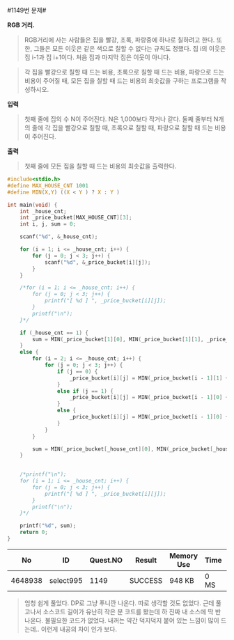 #1149번 문제#

**RGB 거리.**

> RGB거리에 사는 사람들은 집을 빨강, 초록, 파랑중에 하나로 칠하려고 한다. 또한, 그들은 모든 이웃은 같은 색으로 칠할 수 없다는 규칙도 정했다. 집 i의 이웃은 집 i-1과 집 i+1이다. 처음 집과 마지막 집은 이웃이 아니다.

> 각 집을 빨강으로 칠할 때 드는 비용, 초록으로 칠할 때 드는 비용, 파랑으로 드는 비용이 주어질 때, 모든 집을 칠할 때 드는 비용의 최솟값을 구하는 프로그램을 작성하시오.

**입력**
> 첫째 줄에 집의 수 N이 주어진다. N은 1,000보다 작거나 같다. 둘째 줄부터 N개의 줄에 각 집을 빨강으로 칠할 때, 초록으로 칠할 때, 파랑으로 칠할 때 드는 비용이 주어진다.

**출력**
> 첫째 줄에 모든 집을 칠할 때 드는 비용의 최솟값을 출력한다.

``` c
#include<stdio.h>
#define MAX_HOUSE_CNT 1001
#define MIN(X,Y) ((X < Y ) ? X : Y )

int main(void) {
	int _house_cnt;
	int _price_bucket[MAX_HOUSE_CNT][3];
	int i, j, sum = 0;

	scanf("%d", &_house_cnt);

	for (i = 1; i <= _house_cnt; i++) {
		for (j = 0; j < 3; j++) {
			scanf("%d", &_price_bucket[i][j]);
		}
	}

	/*for (i = 1; i <= _house_cnt; i++) {
		for (j = 0; j < 3; j++) {
			printf("[ %d ] ", _price_bucket[i][j]);
		}
		printf("\n");
	}*/

	if (_house_cnt == 1) {
		sum = MIN(_price_bucket[1][0], MIN(_price_bucket[1][1], _price_bucket[1][2]));
	}
	else {
		for (i = 2; i <= _house_cnt; i++) {
			for (j = 0; j < 3; j++) {
				if (j == 0) {
					_price_bucket[i][j] = MIN(_price_bucket[i - 1][1] + _price_bucket[i][j], _price_bucket[i - 1][2] + _price_bucket[i][j]);
				}
				else if (j == 1) {
					_price_bucket[i][j] = MIN(_price_bucket[i - 1][0] + _price_bucket[i][j], _price_bucket[i - 1][2] + _price_bucket[i][j]);
				}
				else {
					_price_bucket[i][j] = MIN(_price_bucket[i - 1][0] + _price_bucket[i][j], _price_bucket[i - 1][1] + _price_bucket[i][j]);
				}
			}
		}

		sum = MIN(_price_bucket[_house_cnt][0], MIN(_price_bucket[_house_cnt][1], _price_bucket[_house_cnt][2]));
	}
	

	/*printf("\n");
	for (i = 1; i <= _house_cnt; i++) {
		for (j = 0; j < 3; j++) {
			printf("[ %d ] ", _price_bucket[i][j]);
		}
		printf("\n");
	}*/

	printf("%d", sum);
	return 0;
}
```

| No      | ID        | Quest.NO | Result  | Memory Use | Time | lanaguage | Code Length |
|---------|-----------|----------|---------|------------|------|-----------|-------------|
| 4648938 | select995 | 1149     | SUCCESS | 948 KB     | 0 MS | C         | 1445 B      |

> 엄청 쉽게 풀었다. DP로 그냥 푸니깐 나온다. 따로 생각할 것도 없었다. 근데 풀고나서 소스코드 길이가 유난히 작은 분 코드를 봤는데 하 진짜 내 소스에 딱 반 나온다. 불필요한 코드가 없었다. 내꺼는 약간 덕지덕지 붙어 있는 느낌이 많이 드는데.. 이런게 내공의 차이 인가 보다. 